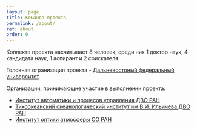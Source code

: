 ```yaml
---
layout: page
title: Команда проекта
permalink: /about/
ref: about
order: 0
---
```


Коллектв проекта насчитывает 8 человек, среди них 1 доктор наук, 4 кандидата наук, 1 аспирант и 2 соискателя.

Головная огранизация проекта - [Дальневостоный федеральный университет](https://www.dvfu.ru).

Организации, принимающие участие в выполнении проекта:

- [Институт автоматики и процесов управления ДВО РАН](http://www.iacp.dvo.ru)
- [Тихоокеанский океанологический институт им В.И. Ильичёва ДВО РАН](http://www.poi.dvo.ru)
- [Институт оптики атмосферы СО РАН](http://www.iao.ru)


